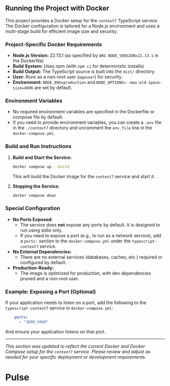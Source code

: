 ## Running the Project with Docker

This project provides a Docker setup for the `context7` TypeScript service. The Docker configuration is tailored for a Node.js environment and uses a multi-stage build for efficient image size and security.

### Project-Specific Docker Requirements
- **Node.js Version:** 22.13.1 (as specified by `ARG NODE_VERSION=22.13.1` in the Dockerfile)
- **Build System:** Uses npm (with `npm ci` for deterministic installs)
- **Build Output:** The TypeScript source is built into the `dist/` directory.
- **User:** Runs as a non-root user (`appuser`) for security.
- **Environment:** `NODE_ENV=production` and `NODE_OPTIONS=--max-old-space-size=4096` are set by default.

### Environment Variables
- No required environment variables are specified in the Dockerfile or compose file by default.
- If you need to provide environment variables, you can create a `.env` file in the `./context7` directory and uncomment the `env_file` line in the `docker-compose.yml`.

### Build and Run Instructions
1. **Build and Start the Service:**
   ```sh
   docker compose up --build
   ```
   This will build the Docker image for the `context7` service and start it.

2. **Stopping the Service:**
   ```sh
   docker compose down
   ```

### Special Configuration
- **No Ports Exposed:**
  - The service does **not** expose any ports by default. It is designed to run using stdio only.
  - If you need to expose a port (e.g., to run as a network service), add a `ports:` section to the `docker-compose.yml` under the `typescript-context7` service.
- **No External Dependencies:**
  - There are no external services (databases, caches, etc.) required or configured by default.
- **Production-Ready:**
  - The image is optimized for production, with dev dependencies pruned and a non-root user.

### Example: Exposing a Port (Optional)
If your application needs to listen on a port, add the following to the `typescript-context7` service in `docker-compose.yml`:
```yaml
    ports:
      - "3000:3000"
```
And ensure your application listens on that port.

---

_This section was updated to reflect the current Docker and Docker Compose setup for the `context7` service. Please review and adjust as needed for your specific deployment or development requirements._
# Pulse
